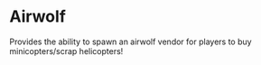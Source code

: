 # Airwolf
Provides the ability to spawn an airwolf vendor for players to buy minicopters/scrap helicopters! 
